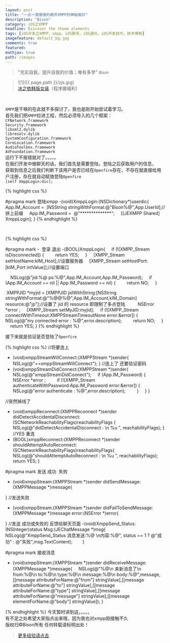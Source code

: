 ```yaml
---
layout: post
title: "一点一滴慢慢的揭开XMPP的神秘面纱"
description: "Bison"
category: iOS之XMPP
headline: Discover the theme elements
tags: [iOS开发之XMPP，xmpp，iOS聊天，iOS通讯，iOS开发技巧，技术博客]
imagefeature: default_bg.jpg
comments: true
featured: 
mathjax: true
path: /images
---
```


>&quot;充实自我，提升自我的价值；唯有多学&quot;
><small><cite title="Plato">Bison</cite></small>

>![1]({{ page.path }}/zjs.jpg)<br>
>[冰之依韩版女装](http://allluckly.taobao.com/)（程序媛福利）<br>


<br>

`XMPP`是干嘛的在此就不多探讨了，我也是刚开始尝试着学习。<br>
首先我们把`XMPP`拉进工程，然后必须导入的几个框架：<br>
`CFNetwork.framework`<br>
`Security.framework`<br>
`libxml2.dylib`<br>
`libresolv.dylib`<br>
`SystemConfiguration.framework`<br>
`CoreLocation.framework`<br>
`AudioToolbox.framework`<br>
`AVFoundation.framework`<br>
运行下不报错就对了。。。。。<br>
在我们开发中做聊天的话，我们首先是需要登陆，登陆之后获取用户的信息，<br>
获取到信息之后我们判断下该用户是否已经在`Openfire`存在，不存在就直接给用户注册，存在就自动赋值登陆`Openfire`<br>
`[self XmppLogin:dic];`<br>

{% highlight css %}

#pragma mark 登陆xmpp
-(void)XmppLogin:(NSDictionary*)userdic{
    App.IM_Account =  [NSString stringWithFormat:@"Bison%@",App.UserId];//拼上前缀
    App.IM_Password =  @"**************";
    [[JEXMPP Shared] XmppLogin];
}
{% endhighlight %}

<br>

{% highlight css %}

#pragma mark -  登录 退出
-(BOOL)XmppLogin{
    if (![XMPP_Stream isDisconnected]) {
        return YES;
    }
    [XMPP_Stream setHostName:kIM_Host];//设置服务器
    [XMPP_Stream setHostPort:[kIM_Port intValue]];//设置端口

    NSLog(@"jid:%@ ps:%@",App.IM_Account,App.IM_Password);
    if (App.IM_Account == nil || App.IM_Password == nil) {
        return NO;
    }

 XMPPJID *myjid = [XMPPJID jidWithString:[NSString stringWithFormat:@"%@@%@",App.IM_Account,kIM_Domain] resource:@"jp"];//设置了 jid 的 resource 即限制了多点登陆
    
    NSError *error ;
    [XMPP_Stream setMyJID:myjid];
    if (![XMPP_Stream connectWithTimeout:XMPPStreamTimeoutNone error:&error]) {
        NSLog(@"my connected error : %@",error.description);
        return NO;
    }
    return YES;
}
{% endhighlight %}

接下来就是验证是否登陆了`Openfire`<br>

{% highlight css %}
//将要连上
- (void)xmppStreamWillConnect:(XMPPStream *)sender{
    NSLog(@"==xmppStreamWillConnect");
}
//连上了 还要验证密码
- (void)xmppStreamDidConnect:(XMPPStream *)sender{
    NSLog(@"xmppStreamDidConnect");
    if (App.IM_Password) {
        NSError *error ;
        if (![XMPP_Stream authenticateWithPassword:App.IM_Password error:&error]) {
            NSLog(@"error authenticate : %@",error.description);
        }
    }
}

//突然掉线了
- (void)xmppReconnect:(XMPPReconnect *)sender didDetectAccidentalDisconnect:(SCNetworkReachabilityFlags)reachabilityFlags {
    NSLog(@"didDetectAccidentalDisconnect : \n %u ", reachabilityFlags);
}
//YES 重连 
- (BOOL)xmppReconnect:(XMPPReconnect *)sender shouldAttemptAutoReconnect:(SCNetworkReachabilityFlags)reachabilityFlags{
    NSLog(@"shouldAttemptAutoReconnect : \n %u ", reachabilityFlags);
    return YES;
}

#pragma mark 发送 成功  失败
- (void)xmppStream:(XMPPStream *)sender didSendMessage:(XMPPMessage *)message{

}
//发送失败
- (void)xmppStream:(XMPPStream *)sender didFailToSendMessage:(XMPPMessage *)message error:(NSError *)error{

}
//发送 成功或失败的 反馈给聊天页面
-(void)XmppSend_Status:(NSInteger)status Msg:(JEChatMessage *)msg{
    NSLog(@"XmppSend_Status 消息发送:%@ \n内容:%@", status == 1 ? @"成功" : @"失败",msg.TextContent);
   
   
}

#pragma mark 接收消息
- (void)xmppStream:(XMPPStream *)sender didReceiveMessage:(XMPPMessage *)message{
    NSLog(@"%@\n 来新消息了\n from:%@\n to:%@\n type:%@\n message:%@\n body:%@",message,[[message attributeForName:@"from"] stringValue],[[message attributeForName:@"to"] stringValue],[[message attributeForName:@"type"] stringValue],[[message attributeForName:@"message"] stringValue],[[message elementForName:@"body"] stringValue]);
}

{% endhighlight %}
今天暂时讲到这。。。。。<br>
有不足之处希望大家指点出来哦，因为我也对xmpp刚接触不久<br>
版权归©Bison所有 任何转载请标明出处！<br>
 > [更多经验请点击](http://www.allluckly.cn/)








